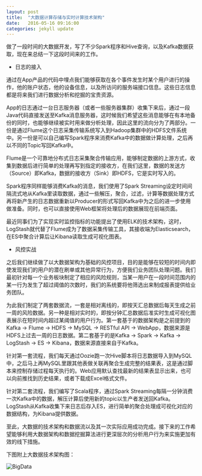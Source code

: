 ```yaml
---
layout: post
title:  "大数据计算存储与实时计算技术架构"
date:   2016-05-16 09:16:00
categories: jekyll update
---
```

做了一段时间的大数据开发，写了不少Spark程序和Hive查询，以及Kafka数据获取，现在来总结一下这段时间来的工作。

* 日志的接入

通过在App产品的代码中埋点我们能够获取在各个事件发生时某个用户进行的操作，他的账户状态，他的设备信息，以及所访问的服务端接口信息。这些日志信息都是将来我们进行数据分析和挖掘的宝贵资源。

App的日志通过一台日志服务器（或者一些服务器集群）收集下来后，通过一段Java代码直接发送至Kafka消息服务器，这时候我们希望这些消息能够在有本地备份的同时，也能够继续被实时用来做分析处理，因此这里的流向分为了两部分。一份是通过Flume这个日志采集传输系统写入到Hadoop集群中的HDFS文件系统中。另一份是可以自己编写Spark程序来消费Kafka中的数据做计算处理，之后再以不同的Topic写回Kafka中。

Flume是一个可靠地分布式日志采集聚合传输应用，能够制定数据的上游方式，收集到数据后进行简单的处理再写到指定的接收方，在我们这里，数据的发送方（Source）即Kafka，数据的接收方（Sink）即HDFS，它是实时写入的。

Spark程序同样能够消费Kafka的消息，我们使用了Spark Streaming设定时间间隔流式地从Kafka里读取数据，通过一些解压，聚合，过滤，计算等数据处理方式再将新产生的日志数据重新以Producer的形式写回Kafka中为之后的进一步使用做准备。同时，也可以直接使用Web框架将处理后的数据展现在前端页面。

最近同事们为了实现实时监控指标的功能提出了使用ELK的技术架构，这时，LogStash就代替了Flume成为了数据采集传输工具，其接收端为Elasticsearch，在ES中聚合计算后让Kibana读取生成可视化图表。

* 风控实战

之后我们继续做了以大数据架构为基础的风控项目，目的是能够在较短的时间内即使发现我们的用户的潜在刷单或其他异常行为，方便我们业务团队处理问题。我们最初针对每一个业务板块制定了相应的风险规则，当某一用户在一段时间范围内的某一行为发生了超过阈值的次数时，我们的系统要将他筛选出来制成报表提供给业务团队。

为此我们制定了两套数据流，一套是相对离线的，即按天汇总数据后每天生成之前一周的风险数据。另一种是相对实时的，即按分钟汇总数据后准实时生成可视化图表展示在短时间内超过某阈值的用户行为。第一套基于的数据架构是之前提到的Kafka -> Flume -> HDFS -> MySQL -> RESTful API -> WebApp，数据来源是HDFS上过去一周的日志数据。第二套基于的是Kafka -> Spark -> Kafka -> LogStash -> ES -> Kibana，数据来源直接来自于Kafka。

针对第一套流程，我们每天通过Oozie跑一次Hive脚本将日志数据导入到MySQL中，之后马上再MySQL里跟其他表做关联再聚合生成完整的结果表，这是通过脚本来控制存储过程每天执行的。Web应用默认查找最新的结果表显示出来，也可以向前推找到历史结果，或者下载成Excel格式文件。

针对第二套流程，我们编写了Scala程序，通过Spark Streaming每隔一分钟消费一次Kafka中的数据，解压计算后使用新的topic以生产者发送回Kafka。LogStash从Kafka收集下来日志后存入ES，进行简单的聚合处理成可视化对应的数据结构，为Kibana提供数据。


至此，大数据的技术架构和数据流以及其一次实际应用成功完成。接下来的工作希望能够利用大数据架构和数据挖掘算法进行更深层次的分析用户行为来实施更加有效的线下措施。

下图附上大数据技术架构图：

![BigData](http://7xoylk.com1.z0.glb.clouddn.com/%E5%B9%BB%E7%81%AF%E7%89%871.jpg)
